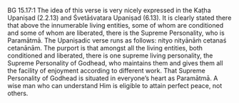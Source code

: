 BG 15.17:1	The idea of this verse is very nicely expressed in the Kaṭha Upaniṣad (2.2.13) and Śvetāśvatara Upaniṣad (6.13). It is clearly stated there that above the innumerable living entities, some of whom are conditioned and some of whom are liberated, there is the Supreme Personality, who is Paramātmā. The Upaniṣadic verse runs as follows: nityo nityānāṁ cetanaś cetanānām. The purport is that amongst all the living entities, both conditioned and liberated, there is one supreme living personality, the Supreme Personality of Godhead, who maintains them and gives them all the facility of enjoyment according to different work. That Supreme Personality of Godhead is situated in everyone’s heart as Paramātmā. A wise man who can understand Him is eligible to attain perfect peace, not others.